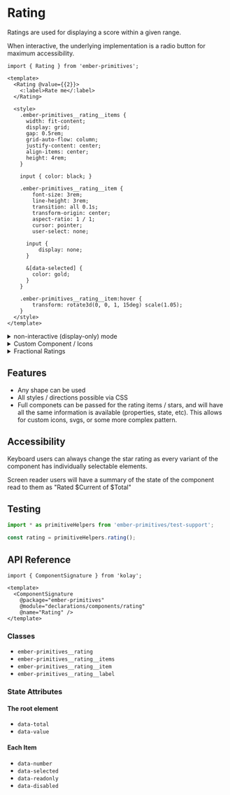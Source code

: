 # Rating

Ratings are used for displaying a score within a given range.

When interactive, the underlying implementation is a radio button for maximum accessibility.


<div class="featured-demo">

```gjs live preview no-shadow
import { Rating } from 'ember-primitives';

<template>
  <Rating @value={{2}}>
    <:label>Rate me</:label>
  </Rating>

  <style>
    .ember-primitives__rating__items {
      width: fit-content;
      display: grid;
      gap: 0.5rem;
      grid-auto-flow: column;
      justify-content: center;
      align-items: center;
      height: 4rem;
    }

    input { color: black; }

    .ember-primitives__rating__item {
        font-size: 3rem;
        line-height: 3rem;
        transition: all 0.1s;
        transform-origin: center;
        aspect-ratio: 1 / 1;
        cursor: pointer;
        user-select: none;

      input {
          display: none;
      }

      &[data-selected] {
        color: gold;
      }
    } 

    .ember-primitives__rating__item:hover {
        transform: rotate3d(0, 0, 1, 15deg) scale(1.05);
    } 
  </style>
</template>
```

</div>

<details><summary>non-interactive (display-only) mode</summary>
<div class="featured-demo">

```gjs live preview 
import { Rating } from 'ember-primitives';

<template>
  <Rating @value={{2}} @interactive={{false}} />
  <Rating @value={{4}} @interactive={{false}}>
    <:label as |rating|>
      {{rating.value}} of {{rating.total}}
    </:label>
  </Rating>
  {{!--
  <Rating @value={{3}} @interactive={{false}} as |rating|>
    <rating.Stars />
    <rating.Label as |state|>
      {{state.value}} of {{state.total}}
    </rating.Label>
  </Rating>
  --}}

  <style>
    fieldset { border: none; padding: 0; }
    .ember-primitives__rating {
      width: fit-content;
      display: grid;
      gap: 0.5rem;
      grid-auto-flow: column;
      justify-content: center;
      align-items: center;
      height: 4rem;
    }

    input { color: black; }

    .ember-primitives__rating__item {
        font-size: 3rem;
        line-height: 3rem;
        transition: all 0.1s;
        transform-origin: center;
        aspect-ratio: 1 / 1;
        cursor: pointer;
        user-select: none;

      input {
          display: none;
      }

      &[data-selected] {
        color: gold;
      }
    } 

    .ember-primitives__rating__item:hover {
        transform: rotate3d(0, 0, 1, 15deg) scale(1.05);
    } 

    [visually-hidden] {
      position: absolute;
      border: 0;
      width: 1px;
      height: 1px;
      padding: 0;
      margin: -1px;
      overflow: hidden;
      clip: rect(0, 0, 0, 0);
      white-space: nowrap;
      word-wrap: normal;
    }
  </style>
</template>
```

</div>
</details>
<details><summary>Custom Component / Icons</summary>
<div class="featured-demo">

```gjs live preview no-shadow
import { Rating } from 'ember-primitives';

const Icon = <template>
  <div ...attributes style={{if @isSelected "transform:rotate(180deg)"}}>
    {{@value}}
  </div>
</template>;


<template>
  <Rating id="demo3" @icon={{Icon}} />

  <style>
    #demo3 {
      .ember-primitives__rating {
        display: grid;
        gap: 0.5rem;
        grid-auto-flow: column;
        justify-content: center;
        align-items: center;
        height: 4rem;
      }

      .ember-primitives__rating__item label {
          font-size: 2rem;
          line-height: 2rem;
          transition: all 0.1s;
          transform-origin: center;
          cursor: pointer;
          user-select: none;
          font-family: monospace;
      } 

      .ember-primitives__rating__item label:hover {
          transform: rotate3d(0, 0, 1, 15deg) scale(1.05);
      } 
    }
  </style>
</template>
```

</div>
</details>
<details><summary>Fractional Ratings</summary>
<div class="featured-demo">

```gjs live preview
import { Rating } from 'ember-primitives';

const Star = <template>
    <div class="item">
        <span class="icon">★</span>
        <div class="overlay" style="--percent: {{@percentSelected}}%;"></div>
    </div>
  </template>;

<template>
  <Rating id="demo4" as |rating|>
    {{rating.value}} of {{rating.total}}<br>
    <input type="number" min=0 max={{rating.max}} step="0.25"><br>
    <rating.Stars @icon={{Star}} />
  </Rating>

  <style>
    #demo4 {
      .ember-primitives__rating__items {
        width: fit-content;
        display: grid;
        gap: 0.5rem;
        grid-auto-flow: column;
        justify-content: center;
        align-items: center;
        height: 4rem;
      }

      input { color: black; }

      .ember-primitives__rating__item {
          font-size: 3rem;
          line-height: 3rem;
          transition: all 0.1s;
          transform-origin: center;
          aspect-ratio: 1 / 1;
          cursor: pointer;
          user-select: none;

        input {
            display: none;
        }

        &[data-selected] {
          color: gold;
        }
      } 

      .ember-primitives__rating__item:hover {
          transform: rotate3d(0, 0, 1, 15deg) scale(1.05);
      } 

      .ember-primitives__rating__item .item {
          position: relative;
      }
      .overlay {
          width: var(--percent);
          height: 100%;
          background: red;
          position: absolute;
          top: 0;
          mix-blend-mode: color;
      }
    }

    fieldset { border: none; }
    [visually-hidden] {
      position: absolute;
      border: 0;
      width: 1px;
      height: 1px;
      padding: 0;
      margin: -1px;
      overflow: hidden;
      clip: rect(0, 0, 0, 0);
      white-space: nowrap;
      word-wrap: normal;
    }
  </style>
</template>
```

</div>
</details>

## Features

- Any shape can be used
- All styles / directions possible via CSS
- Full componets can be passed for the rating items / stars, and will have all the same information is available (properties, state, etc). This allows for custom icons, svgs, or some more complex pattern.

## Accessibility

Keyboard users can always change the star rating as every variant of the component has individually selectable elements.

Screen reader users will have a summary of the state of the component read to them as "Rated $Current of $Total"

## Testing

```ts
import * as primitiveHelpers from 'ember-primitives/test-support';

const rating = primitiveHelpers.rating();
```


## API Reference

```gjs live no-shadow
import { ComponentSignature } from 'kolay';

<template>
  <ComponentSignature 
    @package="ember-primitives" 
    @module="declarations/components/rating" 
    @name="Rating" />
</template>
```

### Classes

- `ember-primitives__rating`
- `ember-primitives__rating__items`
- `ember-primitives__rating__item`
- `ember-primitives__rating__label`

### State Attributes

#### The root element

- `data-total`
- `data-value`

#### Each Item

- `data-number`
- `data-selected`
- `data-readonly`
- `data-disabled`
